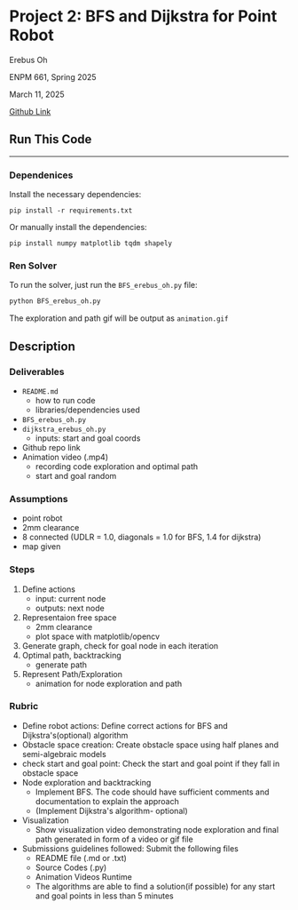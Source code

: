 # Project 2: BFS and Dijkstra for Point Robot

Erebus Oh

ENPM 661, Spring 2025

March 11, 2025

[Github Link](https://github.com/UMD-MAGE-Erebus-Oh/ENPM661-Project2)

## Run This Code
---

### Dependenices
Install the necessary dependencies:
```
pip install -r requirements.txt
```
Or manually install the dependencies:
```
pip install numpy matplotlib tqdm shapely
```

### Ren Solver
To run the solver, just run the `BFS_erebus_oh.py` file:
```bash
python BFS_erebus_oh.py
```
The exploration and path gif will be output as `animation.gif`

## Description

### Deliverables
- `README.md`
    - how to run code
    - libraries/dependencies used
- `BFS_erebus_oh.py`
- `dijkstra_erebus_oh.py`
    - inputs: start and goal coords
- Github repo link
- Animation video (.mp4)
    - recording code exploration and optimal path
    - start and goal random

### Assumptions
- point robot
- 2mm clearance
- 8 connected (UDLR = 1.0, diagonals = 1.0 for BFS, 1.4 for dijkstra)
- map given

### Steps
1. Define actions
    - input: current node
    - outputs: next node
2. Representaion free space
    - 2mm clearance
    - plot space with matplotlib/opencv
3. Generate graph, check for goal node in each iteration
4. Optimal path, backtracking
    - generate path
5. Represent Path/Exploration
    - animation for node exploration and path

### Rubric
- Define robot actions: Define correct actions for BFS and Dijkstra's(optional) algorithm
- Obstacle space creation: Create obstacle space using half planes and semi-algebraic models
- check start and goal point: Check the start and goal point if they fall in obstacle space
- Node exploration and backtracking
    - Implement BFS. The code should have sufficient comments and documentation to explain the approach
    - (Implement Dijkstra's algorithm- optional)
- Visualization
    - Show visualization video demonstrating node exploration and final path generated in form of a video or gif file
- Submissions guidelines followed: Submit the following files
    - README file (.md or .txt)
    - Source Codes (.py)
    - Animation Videos
Runtime
    - The algorithms are able to find a solution(if possible) for any start and goal points in less than 5 minutes